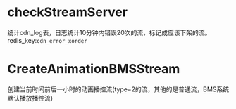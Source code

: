 # checkStreamServer

统计cdn_log表，日志统计10分钟内错误20次的流，标记成应该下架的流。redis_key:`cdn_error_xorder`


# CreateAnimationBMSStream

创建当前时间前后一小时的动画播控流(type=2的流，其他的是普通流，BMS系统默认播放播控流)